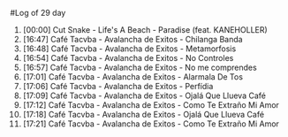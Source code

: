 #Log of 29 day

1. [00:00] Cut Snake - Life's A Beach - Paradise (feat. KANEHOLLER)
1. [16:47] Café Tacvba - Avalancha de Exitos - Chilanga Banda
1. [16:48] Café Tacvba - Avalancha de Exitos - Metamorfosis
1. [16:54] Café Tacvba - Avalancha de Exitos - No Controles
1. [16:57] Café Tacvba - Avalancha de Exitos - No me comprendes
1. [17:01] Café Tacvba - Avalancha de Exitos - Alarmala De Tos
1. [17:06] Café Tacvba - Avalancha de Exitos - Perfídia
1. [17:09] Café Tacvba - Avalancha de Exitos - Ojalá Que Llueva Café
1. [17:12] Café Tacvba - Avalancha de Exitos - Como Te Extraño Mi Amor
1. [17:18] Café Tacvba - Avalancha de Exitos - Ojalá Que Llueva Café
1. [17:21] Café Tacvba - Avalancha de Exitos - Como Te Extraño Mi Amor
